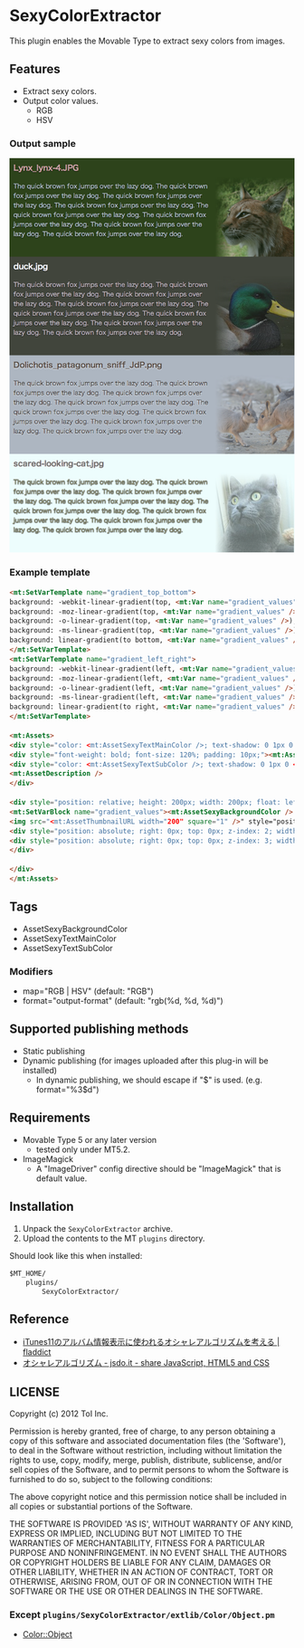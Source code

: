 # SexyColorExtractor

This plugin enables the Movable Type to extract sexy colors from images.


## Features

* Extract sexy colors.
* Output color values.
  * RGB
  * HSV


### Output sample

![Screenshot](https://github.com/usualoma/mt-plugin-SexyColorExtractor/raw/master/artwork/output-sample.png)


### Example template

```html
<mt:SetVarTemplate name="gradient_top_bottom">
background: -webkit-linear-gradient(top, <mt:Var name="gradient_values" />);
background: -moz-linear-gradient(top, <mt:Var name="gradient_values" />);
background: -o-linear-gradient(top, <mt:Var name="gradient_values" />);
background: -ms-linear-gradient(top, <mt:Var name="gradient_values" />);
background: linear-gradient(to bottom, <mt:Var name="gradient_values" />);
</mt:SetVarTemplate>
<mt:SetVarTemplate name="gradient_left_right">
background: -webkit-linear-gradient(left, <mt:Var name="gradient_values" />);
background: -moz-linear-gradient(left, <mt:Var name="gradient_values" />);
background: -o-linear-gradient(left, <mt:Var name="gradient_values" />);
background: -ms-linear-gradient(left, <mt:Var name="gradient_values" />);
background: linear-gradient(to right, <mt:Var name="gradient_values" />);
</mt:SetVarTemplate>

<mt:Assets>
<div style="color: <mt:AssetSexyTextMainColor />; text-shadow: 0 1px 0 <mt:If tag="AssetSexyTextMainColor" map="HSV" format="%3$d" lt="128">rgba(255,255,255,0.4)<mt:Else>rgba(0,0,0,0.4)</mt:If>; background-color: <mt:AssetSexyBackgroundColor />; float: left; width: 100%;">
<div style="font-weight: bold; font-size: 120%; padding: 10px;"><mt:AssetLabel /></div>
<div style="color: <mt:AssetSexyTextSubColor />; text-shadow: 0 1px 0 <mt:If tag="AssetSexyTextSubColor" map="HSV" format="%3$d" lt="128">rgba(255,255,255,0.4)<mt:Else>rgba(0,0,0,0.4)</mt:If>; width: 500px; padding: 10px; float: left">
<mt:AssetDescription />
</div>

<div style="position: relative; height: 200px; width: 200px; float: left;">
<mt:SetVarBlock name="gradient_values"><mt:AssetSexyBackgroundColor /> 0%, rgba(<mt:AssetSexyBackgroundColor format="%d, %d, %d" />, 0.25) 20%</mt:SetVarBlock>
<img src="<mt:AssetThumbnailURL width="200" square="1" />" style="position: absolute; right: 0px; top: 0px; z-index: 1;" />
<div style="position: absolute; right: 0px; top: 0px; z-index: 2; width: 200px; height: 200px; <mt:Var name="gradient_top_bottom" />"></div>
<div style="position: absolute; right: 0px; top: 0px; z-index: 3; width: 200px; height: 200px; <mt:Var name="gradient_left_right" />"></div>
</div>

</div>
</mt:Assets>
```


## Tags

* AssetSexyBackgroundColor
* AssetSexyTextMainColor
* AssetSexyTextSubColor

### Modifiers

* map="RGB | HSV" (default: "RGB")
* format="output-format" (default: "rgb(%d, %d, %d)")


## Supported publishing methods

* Static publishing
* Dynamic publishing (for images uploaded after this plug-in will be installed)
  * In dynamic publishing, we should escape if "$" is used. (e.g. format="%3\$d")


## Requirements

* Movable Type 5 or any later version
  * tested only under MT5.2.
* ImageMagick
  * A "ImageDriver" config directive should be "ImageMagick" that is default value.


## Installation

1. Unpack the `SexyColorExtractor` archive.
2. Upload the contents to the MT `plugins` directory.

Should look like this when installed:

    $MT_HOME/
        plugins/
            SexyColorExtractor/


## Reference

* [iTunes11のアルバム情報表示に使われるオシャレアルゴリズムを考える | fladdict](http://fladdict.net/blog/2012/11/itunes11_colorpicker.html)
* [オシャレアルゴリズム - jsdo.it - share JavaScript, HTML5 and CSS](http://jsdo.it/blogparts/cOMP)


## LICENSE

Copyright (c) 2012 ToI Inc.

Permission is hereby granted, free of charge, to any person obtaining
a copy of this software and associated documentation files (the
'Software'), to deal in the Software without restriction, including
without limitation the rights to use, copy, modify, merge, publish,
distribute, sublicense, and/or sell copies of the Software, and to
permit persons to whom the Software is furnished to do so, subject to
the following conditions:

The above copyright notice and this permission notice shall be
included in all copies or substantial portions of the Software.

THE SOFTWARE IS PROVIDED 'AS IS', WITHOUT WARRANTY OF ANY KIND,
EXPRESS OR IMPLIED, INCLUDING BUT NOT LIMITED TO THE WARRANTIES OF
MERCHANTABILITY, FITNESS FOR A PARTICULAR PURPOSE AND NONINFRINGEMENT.
IN NO EVENT SHALL THE AUTHORS OR COPYRIGHT HOLDERS BE LIABLE FOR ANY
CLAIM, DAMAGES OR OTHER LIABILITY, WHETHER IN AN ACTION OF CONTRACT,
TORT OR OTHERWISE, ARISING FROM, OUT OF OR IN CONNECTION WITH THE
SOFTWARE OR THE USE OR OTHER DEALINGS IN THE SOFTWARE.

### Except `plugins/SexyColorExtractor/extlib/Color/Object.pm`
* [Color::Object](http://search.cpan.org/~areibens/Color-Object/)
